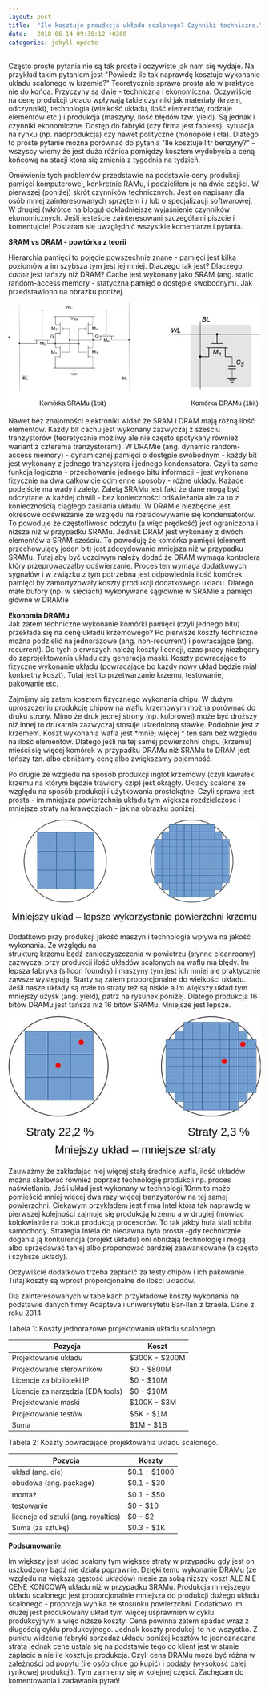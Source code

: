 ```yaml
---
layout: post
title:  "Ile kosztuje proudkcja układu scalonego? Czynniki techniczne."
date:   2018-06-14 09:38:12 +0200
categories: jekyll update
---
```




Często proste pytania nie są tak proste i oczywiste jak nam się wydaje.
Na przykład takim pytaniem jest "Powiedz ile tak naprawdę kosztuje wykonanie układu scalonego w krzemie?" Teoretycznie sprawa prosta ale w praktyce nie do końca.
Przyczyny są dwie - techniczna i ekonomiczna.  Oczywiście na cenę produkcji układu wpływają takie czynniki jak materiały (krzem, odczynniki), technologia (wielkość układu, ilość elementów, rodzaje elementów etc.) i produkcja (maszyny, ilość błędów tzw. yield).
Są jednak i czynniki ekonomiczne. Dostęp do fabryki (czy firma jest fabless), sytuacja na rynku (np. nadprodukcja) czy nawet polityczne (monopole i cła). Dlatego to proste pytanie można porównać do pytania "Ile kosztuje litr benzyny?" - wszyscy wiemy że jest duża różnica pomiędzy kosztem wydobycia a ceną końcową na stacji która się zmienia z tygodnia na tydzień.

Omówienie tych problemów przedstawie na podstawie ceny produkcji pamięci komputerowej, konkretnie RAMu, i podzieliłem je na dwie części. W pierwszej (poniżej) skrót czynników technicznych. Jest on napisany dla osób mniej zainteresowanych sprzętem i / lub o specjalizacji softwarowej. W drugiej (wkrótce na blogu) dokładniejsze wyjaśnienie czynników ekonomicznych. Jeśli jesteście zainteresowani szczegółami piszcie i komentujcie! Postaram się  uwzględnić wszystkie komentarze i pytania.

**SRAM vs DRAM - powtórka z teorii**

Hierarchia pamięci to pojęcie powszechnie znane - pamięci jest kilka poziomów 
a im szybsza tym jest jej mniej. Dlaczego tak jest? Dlaczego *cache* jest tańszy niż DRAM?
Cache jest wykonany jako SRAM (ang. static random-access memory -  statyczna pamięć o dostępie swobodnym). Jak przedstawiono na obrazku poniżej. 

![DRAM and SRAM cells](/download/test.jpg)

Nawet bez znajomości elektroniki widać że SRAM i DRAM mają różną ilość elementów. Każdy bit cachu jest wykonany zazwyczaj z sześciu tranzystorów (teoretycznie możliwy ale nie często spotykany również wariant z czterema tranzystorami).  W DRAMie (ang. dynamic random-access memory) -  dynamicznej pamięci o dostępie swobodnym - każdy bit jest wykonany z jednego tranzystora i jednego kondensatora. Czyli ta same funkcja logiczna - przechowanie jednego bitu informacji -  jest wykonana fizycznie na dwa całkowicie odmienne sposoby - różne układy. Każade podejście  ma wady i zalety.
Zaletą SRAMu jest fakt że dane  mogą być odczytane w każdej chwili - bez konieczności odświeżania ale za to z koniecznością ciągłego zasilania układu. W DRAMie  niezbędne jest okresowe odświeżanie ze względu na rozładowywanie się kondensatorów. To powoduje że częstotliwość odczytu (a więc prędkość) jest ograniczona i niższa niż w przypadku SRAMu. Jednak DRAM jest wykonany z dwóch elementów a SRAM sześciu. To powoduję  że komórka pamięci (element przechowujący jeden bit) jest zdecydowanie mniejsza niż w przypadku SRAMu. 
Tutaj aby być uczciwym należy dodać że DRAM wymaga kontrolera który przeprowadzałby odświerzanie. Proces ten wymaga dodatkowych sygnałów i w związku z tym potrzebna jest odpowiednia ilość komórek pamięci by zamortyzowały koszty produkcji dodatkowego układu. Dlatego małe bufory (np. w sieciach) wykonywane sągłównie w SRAMie a pamięci główne w DRAMie


**Ekonomia DRAMu**  
Jak zatem techniczne wykonanie komórki pamięci (czyli jednego bitu) przekłada się na cenę układu krzemowego?
Po pierwsze koszty techniczne można podzielić na jednorazowe (ang. non-recurrent) i powracające (ang. recurrent). Do tych pierwszych należą koszty licencji, czas pracy niezbędny do zaprojektowania układu czy generacja maski.
Koszty powracające to fizyczne wykonanie układu (powracające bo każdy nowy układ będzie miał konkretny koszt). Tutaj jest to przetwarzanie krzemu, testowanie, pakowanie etc.

Zajmijmy się zatem kosztem fizycznego wykonania chipu.
W dużym uproszczeniu produkcję chipów na waflu krzemowym można porównać do druku strony.
Mimo że druk jednej strony (np. kolorowej) może być droższy niż innej to drukarnia zazwyczaj stosuje uśrednioną stawkę. Podobnie jest z krzemem. Koszt wykonania wafla jest *mniej więcej * ten sam bez względu na ilość elementów.
Dlatego jeśli na tej samej powierzchni chipu (krzemu) mieści się więcej komórek w przypadku 
DRAMu niż SRAMu to DRAM jest tańszy tzn. albo obniżamy cenę albo zwiększamy pojemność. 

Po drugie ze względu na sposób produkcji inglot krzemowy (czyli kawałek krzemu na którym będzie trawiony czip) jest okrągły. Układy scalone ze względu na sposób produkcji i użytkowania prostokątne. Czyli sprawa jest prosta - im mniejsza powierzchnia układu tym większa rozdzielczość i mniejsze straty na krawędziach - jak na obrazku poniżej. 

![DRAM and SRAM surface](/download/better_surface.jpg)

Dodatkowo przy produkcji jakość maszyn i technologia wpływa na jakość wykonania. Ze względu na  
strukturę krzemu bądź zanieczyszczenia w powietrzu (słynne cleanroomy) zazwyczaj przy produkcji ilość układów scalonych na waflu ma błędy. Im lepsza fabryka (silicon foundry) i maszyny tym jest ich mniej ale praktycznie zawsze występują. Starty są zatem proporcjonalne do wielkości układu. Jeśli nasze układy są małe to straty też są niskie a im większy układ tym mniejszy uzysk (ang. yield), patrz na rysunek poniżej. Dlatego produkcja 16 bitów DRAMu jest tańsza niż 16 bitów SRAMu. Mniejsze jest lepsze.

![DRAM and SRAM yield](/download/better_yield.jpg)

Zauważmy że zakładając niej więcej stałą średnicę wafla, ilość układów można skalować również poprzez technologię produkcji np. proces naświetlania. Jeśli układ jest wykonany w technologi 10nm to może pomieścić mniej więcej dwa razy więcej tranzystorów na tej samej powierzchni.
Ciekawym przykładem jest firma Intel która tak naprawdę w pierwszej kolejności zajmuje się produkcją krzemu a w drugiej (mówiąc kolokwialnie na boku) produkcją procesorów. To tak jakby huta stali robiła samochody. Strategia Intela do niedawna była prosta -gdy technicznie dogania ją konkurencja (projekt układu) oni obniżają technologię i mogą albo sprzedawać taniej albo proponować bardziej zaawansowane (a często i szybsze układy).

Oczywiście dodatkowo trzeba zapłacić za testy chipów i ich pakowanie. Tutaj koszty są wprost proporcjonalne do ilości układów.

Dla zainteresowanych w tabelkach przykładowe koszty wykonania na podstawie danych firmy Adapteva i uniwersytetu Bar-Ilan z Izraela. Dane z roku 2014. 

Tabela 1: Koszty jednorazowe projektowania układu scalonego.

| Pozycja                           | Koszt         |
| --------------------------------- | ------------- |
| Projektowanie układu              | $300K - $200M |
| Projektowanie sterowników         | $0 - $800M    |
| Licencje za biblioteki IP         | $0 - $10M     |
| Licencje za narzędzia (EDA tools) | $0 - $10M     |
| Projektowanie maski               | $100K - $3M   |
| Projektowanie testów              | $5K - $1M     |
| Suma                              | $1M - $1B     |

Tabela 2: Koszty powracające projektowania układu scalonego.

| Pozycja                             | Koszty       |
| ----------------------------------- | ------------ |
| układ (ang. die)                    | $0.1 - $1000 |
| obudowa (ang. package)              | $0.1 - $30   |
| montaż                              | $0.1 - $50   |
| testowanie                          | $0 - $10     |
| licencje od sztuki (ang. royalties) | $0 - $2      |
| Suma (za sztukę)                    | $0.3 - $1K   |

**Podsumowanie**  

Im większy jest układ scalony tym większe straty w przypadku gdy jest on uszkodzony bądź nie działa poprawnie. Dzięki temu wykonanie DRAMu (ze względu na większą gęstość układów) niesie za sobą niższy koszt ALE NIE CENĘ KOŃCOWĄ układu niż w przypadku SRAMu. Produkcja mniejszego układu scalonego jest proporcjonalnie mniejsza do produkcji dużego układu scalonego - proporcja wynika ze stosunku powierzchni. Dodatkowo im dłużej jest produkowany układ tym więcej usprawnień w cyklu produkcyjnym a więc niższe koszty. Cena powinna zatem spadać wraz z długością cyklu produkcyjnego. Jednak koszty produkcji to nie wszystko. Z punktu widzenia fabryki sprzedaż układu poniżej kosztów to jednoznaczna strata jednak cene ustala się na podstawie tego co klient jest w stanie zapłacić a nie ile kosztuje produkcja.  Czyli cena DRAMu może być różna w zależności od popytu (ile osób chce go kupić) i podaży (wysokość całej rynkowej produkcji). Tym zajmiemy się w kolejnej części. Zachęcam do komentowania i zadawania pytań! 







